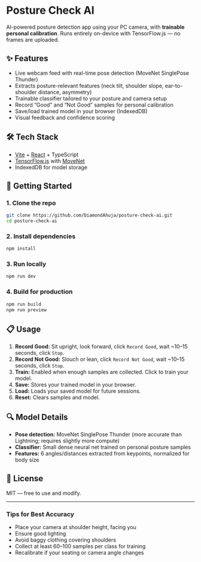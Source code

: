 # Posture Check AI

AI-powered posture detection app using your PC camera, with **trainable personal calibration**. Runs entirely on-device with TensorFlow.js — no frames are uploaded.

## ✨ Features

- Live webcam feed with real-time pose detection (MoveNet SinglePose Thunder)
- Extracts posture-relevant features (neck tilt, shoulder slope, ear-to-shoulder distance, asymmetry)
- Trainable classifier tailored to your posture and camera setup
- Record “Good” and “Not Good” samples for personal calibration
- Save/load trained model in your browser (IndexedDB)
- Visual feedback and confidence scoring

## 🛠 Tech Stack

- [Vite](https://vitejs.dev/) + [React](https://react.dev/) + TypeScript
- [TensorFlow.js](https://www.tensorflow.org/js) with [MoveNet](https://www.tensorflow.org/lite/models/pose_estimation/overview)
- IndexedDB for model storage

## 🚀 Getting Started

### 1. Clone the repo

```bash
git clone https://github.com/DiamondAhuja/posture-check-ai.git
cd posture-check-ai
```

### 2. Install dependencies

```bash
npm install
```

### 3. Run locally

```bash
npm run dev
```

### 4. Build for production

```bash
npm run build
npm run preview
```

## 📋 Usage

1. **Record Good:** Sit upright, look forward, click `Record Good`, wait ~10–15 seconds, click `Stop`.
2. **Record Not Good:** Slouch or lean, click `Record Not Good`, wait ~10–15 seconds, click `Stop`.
3. **Train:** Enabled when enough samples are collected. Click to train your model.
4. **Save:** Stores your trained model in your browser.
5. **Load:** Loads your saved model for future sessions.
6. **Reset:** Clears samples and model.

## 🔍 Model Details

- **Pose detection:** MoveNet SinglePose Thunder (more accurate than Lightning; requires slightly more compute)
- **Classifier:** Small dense neural net trained on personal posture samples
- **Features:** 6 angles/distances extracted from keypoints, normalized for body size

## 📄 License

MIT — free to use and modify.

---

### Tips for Best Accuracy

- Place your camera at shoulder height, facing you
- Ensure good lighting
- Avoid baggy clothing covering shoulders
- Collect at least 60–100 samples per class for training
- Recalibrate if your seating or camera angle changes
